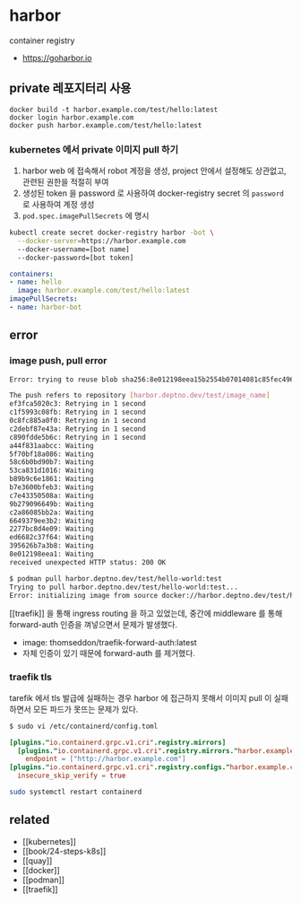 # harbor

container registry
+ https://goharbor.io

## private 레포지터리 사용
```ssh
docker build -t harbor.example.com/test/hello:latest
docker login harbor.example.com
docker push harbor.example.com/test/hello:latest
```
### kubernetes 에서 private 이미지 pull 하기
1. harbor web 에 접속해서 robot 계정을 생성, project 안에서 설정해도 상관없고, 관련된 권한을 적절히 부여
2. 생성된 token 을 password 로 사용하여 docker-registry secret 의 `password` 로 사용하여 계정 생성
3. `pod.spec.imagePullSecrets` 에 명시

```sh 
kubectl create secret docker-registry harbor -bot \
  --docker-server=https://harbor.example.com
  --docker-username=[bot name]
  --docker-password=[bot token]
```
```yaml
containers:
- name: hello
  image: harbor.example.com/test/hello:latest
imagePullSecrets:
- name: harbor-bot
```
## error
### image push, pull error
```sh
Error: trying to reuse blob sha256:8e012198eea15b2554b07014081c85fec4967a1b9cc4b65bd9a4bce3ae1c0c88 at destination: failed to read from destination repository test/image_name: 500 (Internal Server Error)
```
```sh 
The push refers to repository [harbor.deptno.dev/test/image_name]
ef3fca5020c3: Retrying in 1 second
c1f5993c08fb: Retrying in 1 second
0c8fc885a0f0: Retrying in 1 second
c2debf87e43a: Retrying in 1 second
c890fdde5b6c: Retrying in 1 second
a44f831aabcc: Waiting
5f70bf18a086: Waiting
58c6b0bd90b7: Waiting
53ca831d1016: Waiting
b89b9c6e1861: Waiting
b7e3600bfeb3: Waiting
c7e43350508a: Waiting
9b279096649b: Waiting
c2a86085bb2a: Waiting
6649379ee3b2: Waiting
2277bc8d4e09: Waiting
ed6682c37f64: Waiting
395626b7a3b8: Waiting
8e012198eea1: Waiting
received unexpected HTTP status: 200 OK

$ podman pull harbor.deptno.dev/test/hello-world:test                                                                                                                                                                                                                                                         INT  16.15.0 node  10:26:30
Trying to pull harbor.deptno.dev/test/hello-world:test...
Error: initializing image from source docker://harbor.deptno.dev/test/hello-world:test: invalid character '<' looking for beginning of value
```

[[traefik]] 을 통해 ingress routing 을 하고 있었는데, 중간에 middleware 를 통해 forward-auth 인증을 껴넣으면서 문제가 발생했다.
- image: thomseddon/traefik-forward-auth:latest
- 자체 인증이 있기 때문에 forward-auth 를 제거했다.

### traefik tls
tarefik 에서 tls 발급에 실패하는 경우 harbor 에 접근하지 못해서 이미지 pull 이 실패하면서 모든 파드가 못뜨는 문제가 있다.

```sh 
$ sudo vi /etc/containerd/config.toml
```
```toml
[plugins."io.containerd.grpc.v1.cri".registry.mirrors]
  [plugins."io.containerd.grpc.v1.cri".registry.mirrors."harbor.example.com"]
    endpoint = ["http://harbor.example.com"]
[plugins."io.containerd.grpc.v1.cri".registry.configs."harbor.example.com".tls]
  insecure_skip_verify = true
```
```sh 
sudo systemctl restart containerd
```

## related
- [[kubernetes]]
- [[book/24-steps-k8s]]
- [[quay]]
- [[docker]]
- [[podman]]
- [[traefik]]
